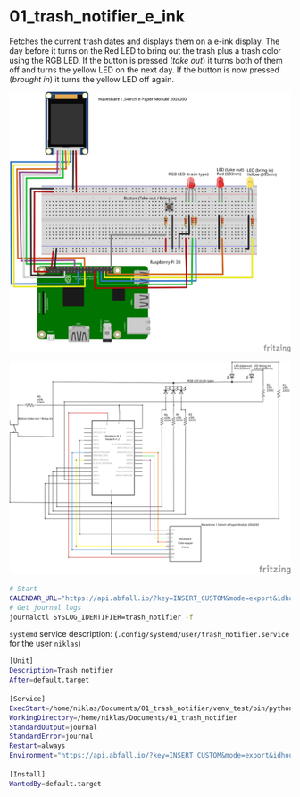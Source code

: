 # 01_trash_notifier_e_ink

Fetches the current trash dates and displays them on a e-ink display.
The day before it turns on the Red LED to bring out the trash plus a trash color using the RGB LED.
If the button is pressed (*take out*) it turns both of them off and turns the yellow LED on the next day.
If the button is now pressed (*brought in*) it turns the yellow LED off again.

![Visualization breadboard (alt design with external LED)](./res/breadboard_01_trash_notifier_e_ink.svg)

![Visualization schema (alt design with external LED)](./res/schema_01_trash_notifier_e_ink.svg)

```sh
# Start
CALENDAR_URL="https://api.abfall.io/?key=INSERT_CUSTOM&mode=export&idhousenumber=INSERT_CUSTOM&wastetypes=INSERT_CUSTOM&showinactive=false&type=ics" python main.py
# Get journal logs
journalctl SYSLOG_IDENTIFIER=trash_notifier -f
```

`systemd` service description: (`.config/systemd/user/trash_notifier.service` for the user `niklas`)

```sh
[Unit]
Description=Trash notifier
After=default.target

[Service]
ExecStart=/home/niklas/Documents/01_trash_notifier/venv_test/bin/python3 /home/niklas/Documents/01_trash_notifier/main.py
WorkingDirectory=/home/niklas/Documents/01_trash_notifier
StandardOutput=journal
StandardError=journal
Restart=always
Environment="https://api.abfall.io/?key=INSERT_CUSTOM&mode=export&idhousenumber=INSERT_CUSTOM&wastetypes=INSERT_CUSTOM&showinactive=false&type=ics"

[Install]
WantedBy=default.target
```


